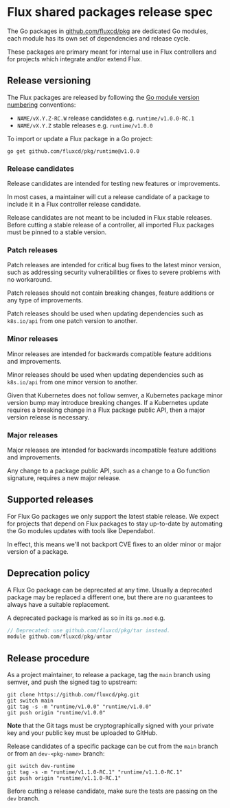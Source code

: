 # Flux shared packages release spec

The Go packages in [github.com/fluxcd/pkg](https://github.com/fluxcd/pkg) are dedicated Go modules,
each module has its own set of dependencies and release cycle.

These packages are primary meant for internal use in Flux controllers and
for projects which integrate and/or extend Flux.

## Release versioning

The Flux packages are released by following the
[Go module version numbering](https://go.dev/doc/modules/version-numbers) conventions:

- `NAME/vX.Y.Z-RC.W` release candidates e.g. `runtime/v1.0.0-RC.1`
- `NAME/vX.Y.Z` stable releases e.g. `runtime/v1.0.0`

To import or update a Flux package in a Go project:

```shell
go get github.com/fluxcd/pkg/runtime@v1.0.0
```

### Release candidates

Release candidates are intended for testing new features or improvements.

In most cases, a maintainer will cut a release candidate of a package to include it
in a Flux controller release candidate.

Release candidates are not meant to be included in Flux stable releases.
Before cutting a stable release of a controller, all imported Flux packages must be pinned to a stable version.

### Patch releases

Patch releases are intended for critical bug fixes to the latest minor version, such as addressing security
vulnerabilities or fixes to severe problems with no workaround.

Patch releases should not contain breaking changes, feature additions or any type of improvements.

Patch releases should be used when updating dependencies such as `k8s.io/api` from one patch version to another.

### Minor releases

Minor releases are intended for backwards compatible feature additions and improvements.

Minor releases should be used when updating dependencies such as `k8s.io/api` from one minor version to another.

Given that Kubernetes does not follow semver, a Kubernetes package minor version bump may introduce breaking changes.
If a Kubernetes update requires a breaking change in a Flux package public API, then a major version release is necessary.

### Major releases

Major releases are intended for backwards incompatible feature additions and improvements.

Any change to a package public API, such as a change to a Go function signature, requires a new major release.

## Supported releases

For Flux Go packages we only support the latest stable release. We expect for projects that depend on
Flux packages to stay up-to-date by automating the Go modules updates with tools like Dependabot.

In effect, this means we'll not backport CVE fixes to an older minor or major version of a package.

## Deprecation policy

A Flux Go package can be deprecated at any time. Usually a deprecated package may be replaced a 
different one, but there are no guarantees to always have a suitable replacement.

A deprecated package is marked as so in its `go.mod` e.g.

```go
// Deprecated: use github.com/fluxcd/pkg/tar instead.
module github.com/fluxcd/pkg/untar
```

## Release procedure

As a project maintainer, to release a package, tag the `main` branch using semver,
and push the signed tag to upstream:

```shell
git clone https://github.com/fluxcd/pkg.git
git switch main
git tag -s -m "runtime/v1.0.0" "runtime/v1.0.0"
git push origin "runtime/v1.0.0"
```

**Note** that the Git tags must be cryptographically signed with your private key
and your public key must be uploaded to GitHub.

Release candidates of a specific package can be cut from the `main` branch or from an `dev-<pkg-name>` branch:

```shell
git switch dev-runtime
git tag -s -m "runtime/v1.1.0-RC.1" "runtime/v1.1.0-RC.1"
git push origin "runtime/v1.1.0-RC.1"
```

Before cutting a release candidate, make sure the tests are passing on the `dev` branch.
